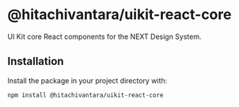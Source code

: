 # @hitachivantara/uikit-react-core

UI Kit core React components for the NEXT Design System.

## Installation

Install the package in your project directory with:

```sh
npm install @hitachivantara/uikit-react-core
```
